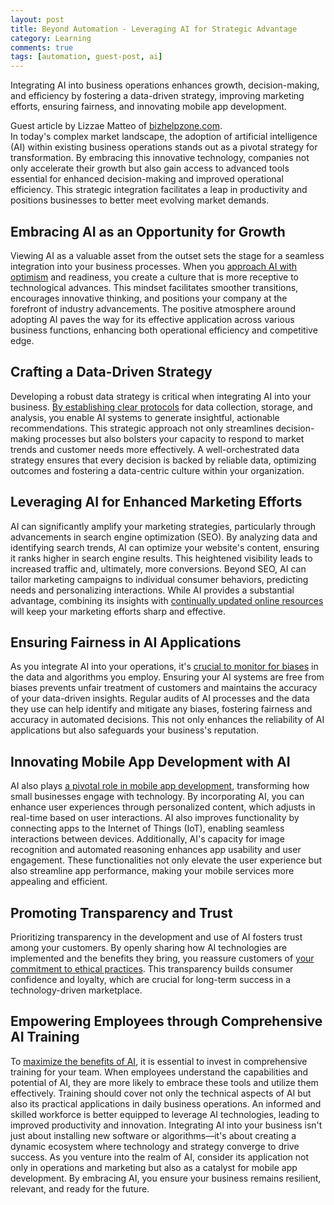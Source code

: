 ```yaml
---
layout: post
title: Beyond Automation - Leveraging AI for Strategic Advantage
category: Learning
comments: true
tags: [automation, guest-post, ai]
---
```

Integrating AI into business operations enhances growth, decision-making, and efficiency by fostering a data-driven strategy, improving marketing efforts, ensuring fairness, and innovating mobile app development.
<article class="message is-success my-1">
  <div class="message-body">
    Guest article by Lizzae Matteo of <a href="http://bizhelpzone.com/" target="_blank">bizhelpzone.com</a>.
  </div>
</article>
<!-- more -->  
In today's complex market landscape, the adoption of artificial intelligence (AI) within existing business operations stands out as a pivotal strategy for transformation. By embracing this innovative technology, companies not only accelerate their growth but also gain access to advanced tools essential for enhanced decision-making and improved operational efficiency. This strategic integration facilitates a leap in productivity and positions businesses to better meet evolving market demands.

## Embracing AI as an Opportunity for Growth

Viewing AI as a valuable asset from the outset sets the stage for a seamless integration into your business processes. When you <a href="https://www.zdnet.com/article/how-do-you-get-employees-to-embrace-ai-you-may-find-this-sneaky/" target="_blank">approach AI with optimism</a> and readiness, you create a culture that is more receptive to technological advances. This mindset facilitates smoother transitions, encourages innovative thinking, and positions your company at the forefront of industry advancements. The positive atmosphere around adopting AI paves the way for its effective application across various business functions, enhancing both operational efficiency and competitive edge.

## Crafting a Data-Driven Strategy

Developing a robust data strategy is critical when integrating AI into your business. <a href="https://online.hbs.edu/blog/post/data-collection-methods" target="_blank">By establishing clear protocols</a> for data collection, storage, and analysis, you enable AI systems to generate insightful, actionable recommendations. This strategic approach not only streamlines decision-making processes but also bolsters your capacity to respond to market trends and customer needs more effectively. A well-orchestrated data strategy ensures that every decision is backed by reliable data, optimizing outcomes and fostering a data-centric culture within your organization.

## Leveraging AI for Enhanced Marketing Efforts

AI can significantly amplify your marketing strategies, particularly through advancements in search engine optimization (SEO). By analyzing data and identifying search trends, AI can optimize your website's content, ensuring it ranks higher in search engine results. This heightened visibility leads to increased traffic and, ultimately, more conversions. Beyond SEO, AI can tailor marketing campaigns to individual consumer behaviors, predicting needs and personalizing interactions. While AI provides a substantial advantage, combining its insights with <a href="https://www.cornerstonecontent.com/" target="_blank">continually updated online resources</a> will keep your marketing efforts sharp and effective.

## Ensuring Fairness in AI Applications

As you integrate AI into your operations, it's <a href="https://www.transperfect.com/dataforce/blog/3-ways-to-minimize-ai-bias" target="_blank">crucial to monitor for biases</a> in the data and algorithms you employ. Ensuring your AI systems are free from biases prevents unfair treatment of customers and maintains the accuracy of your data-driven insights. Regular audits of AI processes and the data they use can help identify and mitigate any biases, fostering fairness and accuracy in automated decisions. This not only enhances the reliability of AI applications but also safeguards your business's reputation.

## Innovating Mobile App Development with AI

AI also plays <a href="https://www.zenbusiness.com/blog/the-role-of-ai-in-modern-day-business/" target="_blank">a pivotal role in mobile app development</a>, transforming how small businesses engage with technology. By incorporating AI, you can enhance user experiences through personalized content, which adjusts in real-time based on user interactions. AI also improves functionality by connecting apps to the Internet of Things (IoT), enabling seamless interactions between devices. Additionally, AI's capacity for image recognition and automated reasoning enhances app usability and user engagement. These functionalities not only elevate the user experience but also streamline app performance, making your mobile services more appealing and efficient.

## Promoting Transparency and Trust

Prioritizing transparency in the development and use of AI fosters trust among your customers. By openly sharing how AI technologies are implemented and the benefits they bring, you reassure customers of <a href="https://www.zendesk.com/blog/ai-transparency/" target="_blank">your commitment to ethical practices</a>. This transparency builds consumer confidence and loyalty, which are crucial for long-term success in a technology-driven marketplace.

## Empowering Employees through Comprehensive AI Training

To <a href="https://trainingindustry.com/articles/artificial-intelligence/navigating-the-tech-driven-future-how-to-train-employees-on-generative-ai-tools/" target="_blank">maximize the benefits of AI</a>, it is essential to invest in comprehensive training for your team. When employees understand the capabilities and potential of AI, they are more likely to embrace these tools and utilize them effectively. Training should cover not only the technical aspects of AI but also its practical applications in daily business operations. An informed and skilled workforce is better equipped to leverage AI technologies, leading to improved productivity and innovation.
Integrating AI into your business isn't just about installing new software or algorithms—it's about creating a dynamic ecosystem where technology and strategy converge to drive success. As you venture into the realm of AI, consider its application not only in operations and marketing but also as a catalyst for mobile app development. By embracing AI, you ensure your business remains resilient, relevant, and ready for the future.
